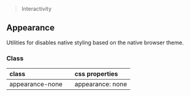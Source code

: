 > Interactivity

## Appearance

Utilities for disables native styling based on the native browser theme.

### Class

| class |  | css properties |
|:--|:--|:--|
| appearance-none |  | appearance: none |


